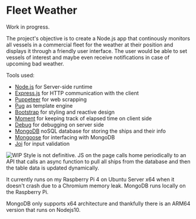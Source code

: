 # Fleet Weather

Work in progress.

The project's objective is to create a Node.js app that continously monitors all vessels in a commercial fleet for the weather at their position and displays it through a friendly user interface. The user would be able to set vessels of interest and maybe even receive notifications in case of upcoming bad weather.

Tools used:

- [Node.js](https://github.com/nodejs) for Server-side runtime
- [Express.js](https://github.com/expressjs/express) for HTTP communication with the client
- [Puppeteer](https://github.com/puppeteer/puppeteer) for web scrapping
- [Pug](https://github.com/pugjs) as template engine
- [Bootstrap](https://github.com/twbs/bootstrap) for styling and reactive design
- [Moment](https://github.com/moment/moment/) for keeping track of elapsed time on client side
- [Debug](https://www.npmjs.com/package/debug) for debugging on server side
- [MongoDB](https://www.mongodb.com/) noSQL database for storing the ships and their info
- [Mongoose](https://www.npmjs.com/package/mongoose) for interfacing with MongoDB
- [Joi](https://www.npmjs.com/package/joi) for input validation

![WIP](https://i.imgur.com/826MJ0X.jpg)
Style is not definitive. JS on the page calls home periodically to an API that calls an async function to pull all ships from the database and then the table data is updated dynamically.

It currently runs on my Raspberry Pi 4 on Ubuntu Server x64 when it doesn't crash due to a Chromium memory leak. MongoDB runs locally on the Raspberry Pi.

MongoDB only supports x64 architecture and thankfully there is an ARM64 version that runs on Nodejs10.